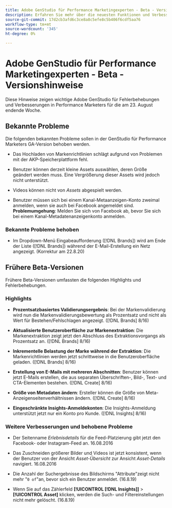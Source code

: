 ```yaml
---
title: Adobe GenStudio für Performance Marketingexperten - Beta - Versionshinweise
description: Erfahren Sie mehr über die neuesten Funktionen und Verbesserungen des Adobe GenStudio für Performance Marketingexperten.
source-git-commit: 17d2cb3afd6c3ce8a8c5efe8c5b406f6cdf5aa76
workflow-type: tm+mt
source-wordcount: '345'
ht-degree: 0%

---
```



# Adobe GenStudio für Performance Marketingexperten - Beta - Versionshinweise

Diese Hinweise zeigen wichtige Adobe GenStudio für Fehlerbehebungen und Verbesserungen in Performance Marketers für die am 23. August endende Woche.

## Bekannte Probleme

Die folgenden bekannten Probleme sollen in der GenStudio für Performance Marketers GA-Version behoben werden.

* Das Hochladen von Markenrichtlinien schlägt aufgrund von Problemen mit der AKP-Speicherplattform fehl. <!-- GS-4369 -->

* Benutzer können derzeit kleine Assets auswählen, deren Größe geändert werden muss. Eine Vergrößerung dieser Assets wird jedoch nicht unterstützt. <!-- GS-3131 -->

* Videos können nicht von _Assets_ abgespielt werden. <!-- GS-3846 -->

* Benutzer müssen sich bei einem Kanal-Metaanzeigen-Konto zweimal anmelden, wenn sie auch bei Facebook angemeldet sind. **Problemumgehung**: Melden Sie sich von Facebook ab, bevor Sie sich bei einem Kanal-Metadatenanzeigenkonto anmelden.

### Bekannte Probleme behoben

* Im Dropdown-Menü Eingabeaufforderung ([!DNL Brands]) wird am Ende der Liste ([!DNL Brands]) während der E-Mail-Erstellung ein Netz angezeigt. (Korrektur am 22.8.20) <!-- GS-4077 -->

## Frühere Beta-Versionen

Frühere Beta-Versionen umfassten die folgenden Highlights und Fehlerbehebungen.

### Highlights

* **Prozentsatzbasiertes Validierungsergebnis**: Bei der Markenvalidierung wird nun die Markenvalidierungsbewertung als Prozentsatz und nicht als Wert für Bestehen/Fehlschlagen angezeigt. ([!DNL Brands] 8/16)

* **Aktualisierte Benutzeroberfläche zur Markenextraktion**: Die Markenextraktion zeigt jetzt den Abschluss des Extraktionsvorgangs als Prozentsatz an. ([!DNL Brands] 8/16)

* **Inkrementelle Belastung der Marke während der Extraktion**: Die Markenrichtlinien werden jetzt schrittweise in die Benutzeroberfläche geladen. ([!DNL Brands] 8/16)

* **Erstellung von E-Mails mit mehreren Abschnitten**: Benutzer können jetzt E-Mails erstellen, die aus separaten Überschriften-, Bild-, Text- und CTA-Elementen bestehen. ([!DNL Create] 8/16)

* **Größe von Metadaten ändern**: Ersteller können die Größe von Meta-Anzeigenseitenverhältnissen ändern. ([!DNL Create] 8/16)

* **Eingeschränkte Insights-Anmeldekonten**: Die Insights-Anmeldung unterstützt jetzt nur ein Konto pro Kunde. ([!DNL Insights] 8/16)

### Weitere Verbesserungen und behobene Probleme

* Der Seitenname _Erlebnisdetails_ für die Feed-Platzierung gibt jetzt den Facebook- oder Instagram-Feed an. 16.08.2016

* Das Zuschneiden größerer Bilder und Videos ist jetzt konsistent, wenn der Benutzer von der Ansicht _Asset-Übersicht_ zur Ansicht _Asset-Details_ navigiert. 16.08.2016

* Die Anzahl der Suchergebnisse des Bildschirms &quot;Attribute&quot;zeigt nicht mehr &quot;`0 of`&quot;an, bevor sich ein Benutzer anmeldet.  (16.8.19) <!-- GS- 3665 -->

* Wenn Sie auf das Zählerfeld **[!UICONTROL [!DNL Insights]]** > **[!UICONTROL Asset]** klicken, werden die Such- und Filtereinstellungen nicht mehr gelöscht. (16.8.19) <!-- GS-3476 -->
